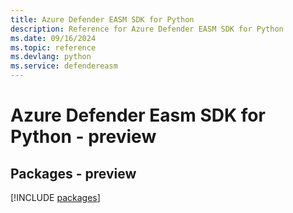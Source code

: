```yaml
---
title: Azure Defender EASM SDK for Python
description: Reference for Azure Defender EASM SDK for Python
ms.date: 09/16/2024
ms.topic: reference
ms.devlang: python
ms.service: defendereasm
---
```

# Azure Defender Easm SDK for Python - preview
## Packages - preview
[!INCLUDE [packages](defender-easm-index.md)]
